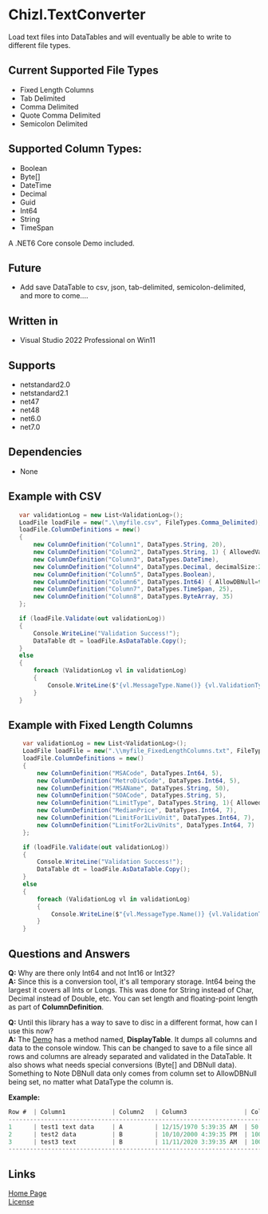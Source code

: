 ﻿# Chizl.TextConverter
Load text files into DataTables and will eventually be able to write to different file types.

## Current Supported File Types
- Fixed Length Columns
- Tab Delimited
- Comma Delimited
- Quote Comma Delimited
- Semicolon Delimited

## Supported Column Types:
- Boolean
- Byte[]
- DateTime
- Decimal
- Guid
- Int64
- String
- TimeSpan

A .NET6 Core console Demo included.

## Future
- Add save DataTable to csv, json, tab-delimited, semicolon-delimited, and more to come....

## Written in
- Visual Studio 2022 Professional on Win11

## Supports
- netstandard2.0
- netstandard2.1
- net47
- net48
- net6.0
- net7.0
 
## Dependencies
- None

## Example with CSV
 ```csharp
    var validationLog = new List<ValidationLog>();
    LoadFile loadFile = new(".\\myfile.csv", FileTypes.Comma_Delimited);
    loadFile.ColumnDefinitions = new()
    {
        new ColumnDefinition("Column1", DataTypes.String, 20),
        new ColumnDefinition("Column2", DataTypes.String, 1) { AllowedValues=new List<object>{ "A", "B" } },
        new ColumnDefinition("Column3", DataTypes.DateTime),
        new ColumnDefinition("Column4", DataTypes.Decimal, decimalSize:2),
        new ColumnDefinition("Column5", DataTypes.Boolean),
        new ColumnDefinition("Column6", DataTypes.Int64) { AllowDBNull=true },
        new ColumnDefinition("Column7", DataTypes.TimeSpan, 25),
        new ColumnDefinition("Column8", DataTypes.ByteArray, 35)
    };

    if (loadFile.Validate(out validationLog)) 
    {
        Console.WriteLine("Validation Success!");
        DataTable dt = loadFile.AsDataTable.Copy();
    }
    else
    {
        foreach (ValidationLog vl in validationLog)
        {
            Console.WriteLine($"{vl.MessageType.Name()} {vl.ValidationType.Name()}: {vl.Location} - {vl.Message}");
        }
    }
```

## Example with Fixed Length Columns
```csharp
    var validationLog = new List<ValidationLog>();
    LoadFile loadFile = new(".\\myfile_FixedLengthColumns.txt", FileTypes.Fixed_Length_Columns);
    loadFile.ColumnDefinitions = new()
    {
        new ColumnDefinition("MSACode", DataTypes.Int64, 5),
        new ColumnDefinition("MetroDivCode", DataTypes.Int64, 5),
        new ColumnDefinition("MSAName", DataTypes.String, 50),
        new ColumnDefinition("SOACode", DataTypes.String, 5),
        new ColumnDefinition("LimitType", DataTypes.String, 1){ AllowedValues=new List<object> { "S", "H" } },
        new ColumnDefinition("MedianPrice", DataTypes.Int64, 7),
        new ColumnDefinition("LimitFor1LivUnit", DataTypes.Int64, 7),
        new ColumnDefinition("LimitFor2LivUnits", DataTypes.Int64, 7)
    };

    if (loadFile.Validate(out validationLog)) 
    {
        Console.WriteLine("Validation Success!");
        DataTable dt = loadFile.AsDataTable.Copy();
    }
    else
    {
        foreach (ValidationLog vl in validationLog)
        {
            Console.WriteLine($"{vl.MessageType.Name()} {vl.ValidationType.Name()}: {vl.Location} - {vl.Message}");
        }
    }
```


## Questions and Answers
**Q:** Why are there only Int64 and not Int16 or Int32?<br/>
**A:** Since this is a conversion tool, it's all temporary storage. Int64 being the largest it covers all Ints or Longs. This was done for String instead of Char, Decimal instead of Double, etc. You can set length and floating-point length as part of **ColumnDefinition**.<br/>

**Q:** Until this library has a way to save to disc in a different format, how can I use this now?<br/>
**A:** The [Demo](https://github.com/gavin1970/Chizl.TextConverter/blob/master/Demo/Program.cs#L142) has a method named, **DisplayTable**. It dumps all columns and data to the console window. This can be changed to save to a file since all rows and columns are already separated and validated in the DataTable. It also shows what needs special conversions (Byte[] and DBNull data). Something to Note DBNull data only comes from column set to AllowDBNull being set, no matter what DataType the column is.<br/>

**Example:**<br/>
```csharp
Row #  | Column1             | Column2   | Column3                | Column4     | Column5     | Column6    | Column7                     | Column8                               |
-----------------------------------------------------------------------------------------------------------------------------------------------------------------------------------
1      | test1 text data     | A         | 12/15/1970 5:39:35 AM  | 50.05       | True        | 545151     | 10675199.02:48:05.4775807   | LTEwNjc1MTk5LjAyOjQ4OjA1LjQ3NzU4MDg=  |
2      | test2 data          | B         | 10/10/2000 4:39:35 PM  | 100.56      | False       | 545151     | 10675199.02:48:05.4775807   | LTEwNjc1MTk5LjAyOjQ4OjA1LjQ3NzU4MDg=  |
3      | test3 text          | B         | 11/11/2020 3:39:35 AM  | 1000.5      | True        | 545151     | 10675199.02:48:05.4775807   | LTEwNjc1MTk5LjAyOjQ4OjA1LjQ3NzU4MDg=  |
-----------------------------------------------------------------------------------------------------------------------------------------------------------------------------------
```

## Links
[Home Page](http://www.chizl.com/)<br />
[License](https://github.com/gavin1970/Chizl.TextConverter/blob/master/LICENSE.md)
